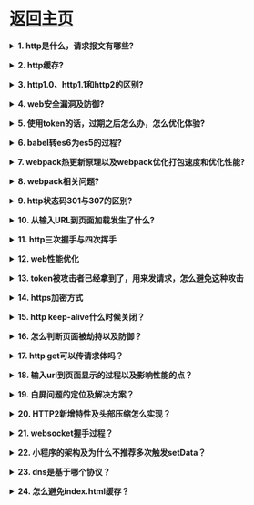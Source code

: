 # [返回主页](https://github.com/evenMai92/front-end-interview/blob/master/README.md)

<b><details><summary>1. http是什么，请求报文有哪些?</summary></b>
答案：

1. http(Hypertext transfer protocol)超文本传输协议，通过浏览器和服务器进行数据交互，进行超文本（文本、图片、视频等）传输的规定。也就是说，http协议规定了超文本传输所要遵守的规则；HTTP协议的特点：
* HTTP协议是无状态的
* HTTP协议是无连接的
* HTTP是媒体独立的

2.请求报文包含请求行、请求头和请求体

[详解](https://www.cnblogs.com/lmh001/p/9928517.html)

公司：金蝶科技、腾讯
</details>

<b><details><summary>2. http缓存?</summary></b>
答案：
[详解](https://www.jianshu.com/p/54cc04190252)

公司：金蝶科技、腾讯、阿里
</details>

<b><details><summary>3. http1.0、http1.1和http2的区别?</summary></b>
答案：
[详解](https://www.cnblogs.com/heluan/p/8620312.html)

公司：金蝶科技
</details>

<b><details><summary>4. web安全漏洞及防御?</summary></b>
答案：
[详解](https://www.cnblogs.com/fundebug/p/details-about-6-web-security.html)

公司：腾讯
</details>

<b><details><summary>5. 使用token的话，过期之后怎么办，怎么优化体验?</summary></b>
答案：
[详解1](https://zhuanlan.zhihu.com/p/54598246)
[详解2](https://segmentfault.com/a/1190000016946316)

公司：腾讯，顺丰科技
</details>

<b><details><summary>6. babel转es6为es5的过程?</summary></b>
答案：
>ES6代码输入 ==》 babylon进行解析 ==》 得到AST
==》 plugin用babel-traverse对AST树进行遍历转译 ==》 得到新的AST树
==》 用babel-generator通过AST树生成ES5代码

[详解](https://www.jianshu.com/p/e9b94b2d52e2)

公司：顺丰科技
</details>

<b><details><summary>7. webpack热更新原理以及webpack优化打包速度和优化性能?</summary></b>
答案：
[详解](https://www.cnblogs.com/gaoht/p/11310365.html)

公司：顺丰科技、阿里
</details>

<b><details><summary>8. webpack相关问题?</summary></b>
问题：
- webpack
  - 单独将代码库(如antd)打扮成一个js文件？
    - 打包时，会将antd打扮成几个文件?
  - 如何按需打包代码(只打包已改动的和相关的代码包)
  - 多页面应用打包?
    - 多页面应用的依赖管理
  - ssr和spa的混合打包问题
  - 分模块打包

公司：腾讯、抖音
</details>

<b><details><summary>9. http状态码301与307的区别?</summary></b>
问题：[详解](https://www.wanghuiblog.com/post/301-302-307-redirection/)

公司：腾讯音乐
</details>

<b><details><summary>10. 从输入URL到页面加载发生了什么?</summary></b>
答案：[详解](https://segmentfault.com/a/1190000006879700)

公司：顺丰科技
</details>

<b><details><summary>11. http三次握手与四次挥手</summary></b>
答案：[详解](https://baijiahao.baidu.com/s?id=1654225744653405133&wfr=spider&for=pc)

公司：顺丰科技
</details>

<b><details><summary>12. web性能优化</summary></b>
答案：

[重排与重绘](https://mp.weixin.qq.com/s/BboZ5wxNaXXjpAFignOYdw)

[加载技术](https://www.jianshu.com/p/ba9759384ecf)

[白屏优化](https://segmentfault.com/a/1190000020383064?utm_source=tag-newest)

[更多](https://zhuanlan.zhihu.com/p/39878259)

公司：顺丰科技
</details>

<b><details><summary>13. token被攻击者已经拿到了，用来发请求，怎么避免这种攻击</summary></b>
答案：

* 在存储的时候把 token 进行对称加密存储，用时解开。
* 将请求 URL、时间戳、token 三者进行合并加盐签名，服务端校验有效性。
* HTTPS 对 URL 进行判断

公司：腾讯
</details>

<b><details><summary>14. https加密方式</summary></b>
答案：[详解](https://segmentfault.com/a/1190000019687184)

公司：腾讯
</details>

<b><details><summary>15. http keep-alive什么时候关闭？</summary></b>
答案：[详解](https://blog.51cto.com/yangsj/1788301)

公司：腾讯微视
</details>

<b><details><summary>16. 怎么判断页面被劫持以及防御？</summary></b>
答案：[详解](https://zhuanlan.zhihu.com/p/32059056)

公司：腾讯微视
</details>

<b><details><summary>17. http get可以传请求体吗？</summary></b>
答案：[详解](https://www.jianshu.com/p/c025273d78db)

公司：腾讯微视
</details>

<b><details><summary>18. 输入url到页面显示的过程以及影响性能的点？</summary></b>
答案：[详解](https://juejin.cn/post/6895616443334066183)

公司：腾讯微保
</details>

<b><details><summary>19. 白屏问题的定位及解决方案？</summary></b>
答案：

公司：腾讯微保
</details>

<b><details><summary>20. HTTP2新增特性及头部压缩怎么实现？</summary></b>
答案：[详解头部压缩](https://www.cnblogs.com/cangqinglang/p/12629087.html)

公司：联想
</details>

<b><details><summary>21. websocket握手过程？</summary></b>
答案：[详解](https://blog.csdn.net/yournevermore/article/details/103067079)

公司：腾讯
</details>

<b><details><summary>22. 小程序的架构及为什么不推荐多次触发setData？</summary></b>
答案：
[架构讨论](https://www.zhihu.com/question/446103629/answer/1801809960)
[架构设计](https://www.cnblogs.com/wonyun/p/11168698.html)
[setData问题](https://developers.weixin.qq.com/miniprogram/dev/framework/performance/tips.html)

公司：腾讯
</details>

<b><details><summary>23. dns是基于哪个协议？</summary></b>
答案：[详解](https://www.cnblogs.com/lsgxeva/p/8321192.html)

公司：腾讯
</details>

<b><details><summary>24. 怎么避免index.html缓存？</summary></b>
答案：[详解](https://www.jianshu.com/p/eaad6e4757e5)

公司：顺丰
</details>
